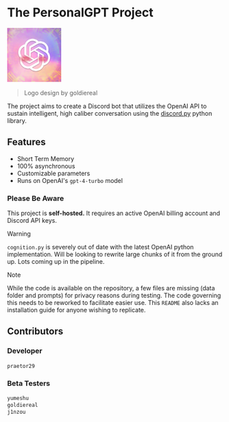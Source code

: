 # The PersonalGPT Project
<img src="https://github.com/praetor29/personalgpt/blob/main/res/logo.png" width=25% height=25%>

> Logo design by goldiereal

The project aims to create a Discord bot that utilizes the OpenAI API to sustain intelligent, high caliber conversation using the [discord.py](https://github.com/Rapptz/discord.py) python library.

## Features
- Short Term Memory
- 100% asynchronous
- Customizable parameters
- Runs on OpenAI's `gpt-4-turbo` model

### Please Be Aware
This project is **self-hosted.** It requires an active OpenAI billing account and Discord API keys.

> [!WARNING]
> `cognition.py` is severely out of date with the latest OpenAI python implementation. Will be looking to rewrite large chunks of it from the ground up. Lots coming up in the pipeline.

> [!NOTE]
> While the code is available on the repository, a few files are missing (data folder and prompts) for privacy reasons during testing. The code governing this needs to be reworked to facilitate easier use. This `README` also lacks an installation guide for anyone wishing to replicate.

## Contributors
### Developer
```plaintext
praetor29
```
### Beta Testers
```plaintext
yumeshu
goldiereal
j1nzou
```
